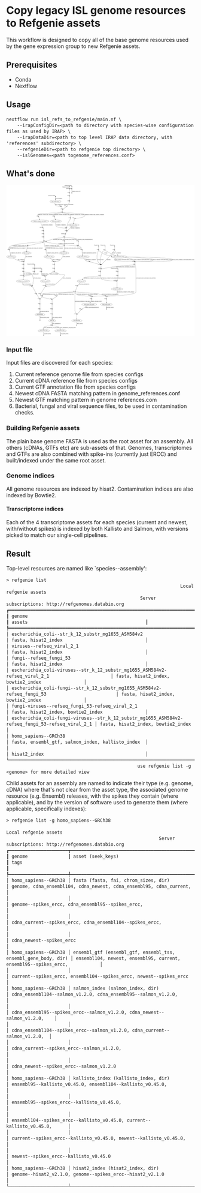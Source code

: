 # Copy legacy ISL genome resources to Refgenie assets

This workflow is designed to copy all of the base genome resources used by the gene expression group to new Refgenie assets. 

## Prerequisites

 - Conda
 - Nextflow

## Usage

```
nextflow run isl_refs_to_refgenie/main.nf \
    --irapConfigDir=<path to directory with species-wise configuration files as used by IRAP> \
    --irapDataDir=<path to top level IRAP data directory, with 'references' subdirectory> \
    --refgenieDir=<path to refgenie top directory> \
    --islGenomes=<path togenome_references.conf>
```

## What's done

![workflow schematic](flowchart.png)

### Input file

Input files are discovered for each species:

 1. Current reference genome file from species configs
 2. Current cDNA reference file from species configs
 3. Current GTF annotation file from species configs
 4. Newest cDNA FASTA matching pattern in genome_references.conf
 5. Newest GTF matching pattern in genome references.com
 6. Bacterial, fungal and viral sequence files, to be used in contamination checks. 

### Building Refgenie assets

The plain base genome FASTA is used as the root asset for an assembly. All others (cDNAs, GTFs etc) are sub-assets of that. Genomes, transcriptomes and GTFs are also combined with spike-ins (currently just ERCC) and built/indexed under the same root asset.

### Genome indices

All genome resources are indexed by hisat2. Contamination indices are also indexed by Bowtie2.

#### Transcriptome indices

Each of the 4 transcriptome assets for each species (current and newest, with/without spikes) is indexed by both Kallisto and Salmon, with versions picked to match our single-cell pipelines.

## Result

Top-level resources are named like `species--assembly':

```
> refgenie list
                                                                 Local refgenie assets                                                                 
                                                  Server subscriptions: http://refgenomes.databio.org                                                  
┏━━━━━━━━━━━━━━━━━━━━━━━━━━━━━━━━━━━━━━━━━━━━━━━━━━━━━━━━━━━━━━━━━━━━━━━━━━━━━━━━━━━━━━━━━━━━━━━━━━┳━━━━━━━━━━━━━━━━━━━━━━━━━━━━━━━━━━━━━━━━━━━━━━━━━━━┓
┃ genome                                                                                           ┃ assets                                            ┃
┡━━━━━━━━━━━━━━━━━━━━━━━━━━━━━━━━━━━━━━━━━━━━━━━━━━━━━━━━━━━━━━━━━━━━━━━━━━━━━━━━━━━━━━━━━━━━━━━━━━╇━━━━━━━━━━━━━━━━━━━━━━━━━━━━━━━━━━━━━━━━━━━━━━━━━━━┩
│ escherichia_coli--str_k_12_substr_mg1655_ASM584v2                                                │ fasta, hisat2_index                               │
│ viruses--refseq_viral_2_1                                                                        │ fasta, hisat2_index                               │
│ fungi--refseq_fungi_53                                                                           │ fasta, hisat2_index                               │
│ escherichia_coli-viruses--str_k_12_substr_mg1655_ASM584v2-refseq_viral_2_1                       │ fasta, hisat2_index, bowtie2_index                │
│ escherichia_coli-fungi--str_k_12_substr_mg1655_ASM584v2-refseq_fungi_53                          │ fasta, hisat2_index, bowtie2_index                │
│ fungi-viruses--refseq_fungi_53-refseq_viral_2_1                                                  │ fasta, hisat2_index, bowtie2_index                │
│ escherichia_coli-fungi-viruses--str_k_12_substr_mg1655_ASM584v2-refseq_fungi_53-refseq_viral_2_1 │ fasta, hisat2_index, bowtie2_index                │
│ homo_sapiens--GRCh38                                                                             │ fasta, ensembl_gtf, salmon_index, kallisto_index  │
│                                                                                                  │ hisat2_index                                      │
└──────────────────────────────────────────────────────────────────────────────────────────────────┴───────────────────────────────────────────────────┘
                                                 use refgenie list -g <genome> for more detailed view                                                  
```

Child assets for an assembly are named to indicate their type (e.g. genome, cDNA) where that's not clear from the asset type, the associated genome resource (e.g. Ensembl) releases, with the spikes they contain (where applicable), and by the version of software used to generate them (where applicable, specifically indexes):

```
> refgenie list -g homo_sapiens--GRCh38
                                                                        Local refgenie assets                                                                         
                                                         Server subscriptions: http://refgenomes.databio.org                                                          
┏━━━━━━━━━━━━━━━━━━━━━━┳━━━━━━━━━━━━━━━━━━━━━━━━━━━━━━━━━━━━━━━━━━━━━━━━━━━━━━━━━━━━━━━━┳━━━━━━━━━━━━━━━━━━━━━━━━━━━━━━━━━━━━━━━━━━━━━━━━━━━━━━━━━━━━━━━━━━━━━━━━━━━━┓
┃ genome               ┃ asset (seek_keys)                                              ┃ tags                                                                       ┃
┡━━━━━━━━━━━━━━━━━━━━━━╇━━━━━━━━━━━━━━━━━━━━━━━━━━━━━━━━━━━━━━━━━━━━━━━━━━━━━━━━━━━━━━━━╇━━━━━━━━━━━━━━━━━━━━━━━━━━━━━━━━━━━━━━━━━━━━━━━━━━━━━━━━━━━━━━━━━━━━━━━━━━━━┩
│ homo_sapiens--GRCh38 │ fasta (fasta, fai, chrom_sizes, dir)                           │ genome, cdna_ensembl104, cdna_newest, cdna_ensembl95, cdna_current,        │
│                      │                                                                │ genome--spikes_ercc, cdna_ensembl95--spikes_ercc,                          │
│                      │                                                                │ cdna_current--spikes_ercc, cdna_ensembl104--spikes_ercc,                   │
│                      │                                                                │ cdna_newest--spikes_ercc                                                   │
│ homo_sapiens--GRCh38 │ ensembl_gtf (ensembl_gtf, ensembl_tss, ensembl_gene_body, dir) │ ensembl104, newest, ensembl95, current, ensembl95--spikes_ercc,            │
│                      │                                                                │ current--spikes_ercc, ensembl104--spikes_ercc, newest--spikes_ercc         │
│ homo_sapiens--GRCh38 │ salmon_index (salmon_index, dir)                               │ cdna_ensembl104--salmon_v1.2.0, cdna_ensembl95--salmon_v1.2.0,             │
│                      │                                                                │ cdna_ensembl95--spikes_ercc--salmon_v1.2.0, cdna_newest--salmon_v1.2.0,    │
│                      │                                                                │ cdna_ensembl104--spikes_ercc--salmon_v1.2.0, cdna_current--salmon_v1.2.0,  │
│                      │                                                                │ cdna_current--spikes_ercc--salmon_v1.2.0,                                  │
│                      │                                                                │ cdna_newest--spikes_ercc--salmon_v1.2.0                                    │
│ homo_sapiens--GRCh38 │ kallisto_index (kallisto_index, dir)                           │ ensembl95--kallisto_v0.45.0, ensembl104--kallisto_v0.45.0,                 │
│                      │                                                                │ ensembl95--spikes_ercc--kallisto_v0.45.0,                                  │
│                      │                                                                │ ensembl104--spikes_ercc--kallisto_v0.45.0, current--kallisto_v0.45.0,      │
│                      │                                                                │ current--spikes_ercc--kallisto_v0.45.0, newest--kallisto_v0.45.0,          │
│                      │                                                                │ newest--spikes_ercc--kallisto_v0.45.0                                      │
│ homo_sapiens--GRCh38 │ hisat2_index (hisat2_index, dir)                               │ genome--hisat2_v2.1.0, genome--spikes_ercc--hisat2_v2.1.0                  │
└──────────────────────┴────────────────────────────────────────────────────────────────┴────────────────────────────────────────────────────────────────────────────┘
```

